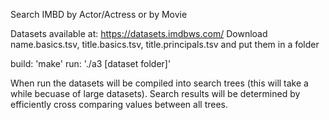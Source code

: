 Search IMBD by Actor/Actress or by Movie

Datasets available at: https://datasets.imdbws.com/
Download name.basics.tsv, title.basics.tsv, title.principals.tsv and put them in a folder

build: 'make'
run: './a3 [dataset folder]'

When run the datasets will be compiled into search trees (this will take a while becuase of large datasets). 
Search results will be determined by efficiently cross comparing values between all trees.